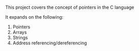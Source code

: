 This project covers the concept of pointers in the C language

It expands on the following:

1.  Pointers
2.  Arrays
3.  Strings
4.  Address referencing/dereferencing

